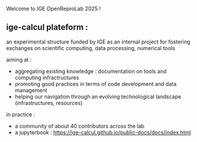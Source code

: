  Welcome to IGE OpenReproLab 2025 ! 
 
##  ige-calcul plateform : 

an experimental structure funded by IGE as an internal project for fostering exchanges on scientific computing, data processing, numerical tools

aiming at  : 
 - aggregating existing knowledge : documentation on tools and computing infractructures 
 - promoting good practices in terms of code development and data management 
 - helping our navigation through an evolving technological landscape (infrastructures, resources)

in practice : 
 - a community of about 40 contributors across the lab
 - a jupyterbook : https://ige-calcul.github.io/public-docs/docs/index.html
